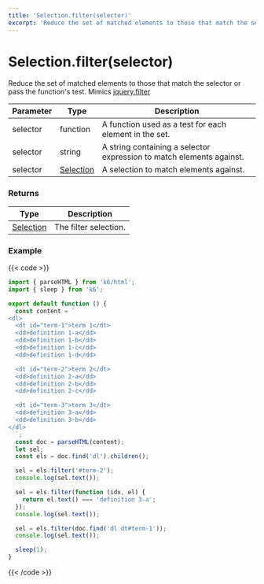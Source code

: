 ```yaml
---
title: 'Selection.filter(selector)'
excerpt: 'Reduce the set of matched elements to those that match the selector or pass the function test.'
---
```


# Selection.filter(selector)

Reduce the set of matched elements to those that match the selector or pass the function's test.
Mimics [jquery.filter](https://api.jquery.com/filter/)

| Parameter | Type                                                                                   | Description                                                          |
| --------- | -------------------------------------------------------------------------------------- | -------------------------------------------------------------------- |
| selector  | function                                                                               | A function used as a test for each element in the set.               |
| selector  | string                                                                                 | A string containing a selector expression to match elements against. |
| selector  | [Selection](https://grafana.com/docs/k6/<K6_VERSION>/javascript-api/k6-html/selection) | A selection to match elements against.                               |

### Returns

| Type                                                                                   | Description           |
| -------------------------------------------------------------------------------------- | --------------------- |
| [Selection](https://grafana.com/docs/k6/<K6_VERSION>/javascript-api/k6-html/selection) | The filter selection. |

### Example

{{< code >}}

```javascript
import { parseHTML } from 'k6/html';
import { sleep } from 'k6';

export default function () {
  const content = `
<dl>
  <dt id="term-1">term 1</dt>
  <dd>definition 1-a</dd>
  <dd>definition 1-b</dd>
  <dd>definition 1-c</dd>
  <dd>definition 1-d</dd>

  <dt id="term-2">term 2</dt>
  <dd>definition 2-a</dd>
  <dd>definition 2-b</dd>
  <dd>definition 2-c</dd>

  <dt id="term-3">term 3</dt>
  <dd>definition 3-a</dd>
  <dd>definition 3-b</dd>
</dl>
  `;
  const doc = parseHTML(content);
  let sel;
  const els = doc.find('dl').children();

  sel = els.filter('#term-2');
  console.log(sel.text());

  sel = els.filter(function (idx, el) {
    return el.text() === 'definition 3-a';
  });
  console.log(sel.text());

  sel = els.filter(doc.find('dl dt#term-1'));
  console.log(sel.text());

  sleep(1);
}
```

{{< /code >}}
